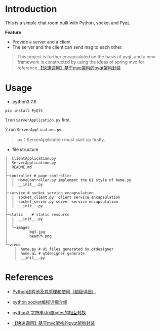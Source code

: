 # Introduction

This is a simple chat room built with Python, socket and Pyqt.

**Feature**
- Provide a server and a client
- The server and the client can send msg to each other.


> This project is further encapsulated on the basis of pyqt, and a new framework is constructed by using the ideas of spring mvc for reference.[【快速调用】基于mvc架构的pyqt架构封装](https://blog.csdn.net/linZinan_/article/details/112460133)




# Usage

- python3.7.6

```shell
pip install PyQt5
```

1.run `ServerApplication.py` first.

2.run `ServerApplication.py`.

> ps：ServerApplication must start up firstly.


- file structure

```shell
│  ClientApplication.py
│  ServerApplication.py
│  README.md
│
├─controller # page controller
│  │  HomeController.py implement the UI style of home.py
│  │  __init__.py
│
├─service # socket service encapsulation 
│  │  socket_client.py  client service encapsulation
│  │  socket_server.py server service encapsulation
│  │  __init__.py
│
├─static	# static resource
│  │  __init__.py
│  │
│  └─images
│          bg1.jpg
│          headPh.png
│
└─views 
    │  home.py # Ui files generated by qtdesigner
    │  home.ui # qtdesigner generate
    │  __init__.py
```



# References

- [Python线程池及其原理和使用（超级详细）](https://blog.csdn.net/weixin_33953249/article/details/93740825?ops_request_misc=%257B%2522request%255Fid%2522%253A%2522165458898016781683918204%2522%252C%2522scm%2522%253A%252220140713.130102334..%2522%257D&request_id=165458898016781683918204&biz_id=0&utm_medium=distribute.pc_search_result.none-task-blog-2~all~sobaiduend~default-3-93740825-null-null.142^v11^control,157^v13^new_3&utm_term=python+%E7%BA%BF%E7%A8%8B%E6%B1%A0&spm=1018.2226.3001.4187)

- [python socket编程详细介绍](https://blog.csdn.net/rebelqsp/article/details/22109925?ops_request_misc=%257B%2522request%255Fid%2522%253A%2522165462527816782391857934%2522%252C%2522scm%2522%253A%252220140713.130102334.pc%255Fall.%2522%257D&request_id=165462527816782391857934&biz_id=0&utm_medium=distribute.pc_search_result.none-task-blog-2~all~first_rank_ecpm_v1~hot_rank-2-22109925-null-null.142^v11^control,157^v13^new_3&utm_term=python+socket&spm=1018.2226.3001.4187)

- [python3 字符串str和bytes的相互转换](https://blog.csdn.net/kids_budong_c/article/details/123672994?ops_request_misc=&request_id=&biz_id=102&utm_term=python%20str%E8%BD%ACbytes&utm_medium=distribute.pc_search_result.none-task-blog-2~all~sobaiduweb~default-0-123672994.142^v11^control,157^v13^new_3&spm=1018.2226.3001.4187)

- [【快速调用】基于mvc架构的pyqt架构封装](https://blog.csdn.net/linZinan_/article/details/112460133)
